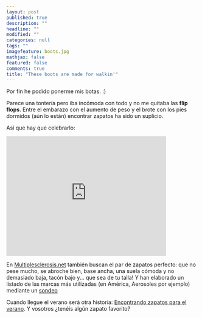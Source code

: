 ```yaml
---
layout: post
published: true
description: ""
headline: ""
modified: ""
categories: null
tags: ""
imagefeature: boots.jpg
mathjax: false
featured: false
comments: true
title: "These boots are made for walkin'"
---
```


Por fin he podido ponerme mis botas. :)

Parece una tontería pero iba incómoda con todo y no me quitaba las **flip flops**. Entre el embarazo con el aumento de peso y el brote con los pies dormidos (aún lo están) encontrar zapatos ha sido un suplicio.

Así que hay que celebrarlo:

<p class="text-center">
<iframe width="420" height="315" src="https://www.youtube.com/embed/SbyAZQ45uww" frameborder="0" allowfullscreen></iframe>
</p>

En [Multiplesclerosis.net](http://multiplesclerosis.net/living-with-ms/) también buscan el par de zapatos perfecto: que no pese mucho, se abroche bien, base ancha, una suela cómoda y no demasiado baja, tacón bajo y... que sea de tu talla! Y han elaborado un listado de las marcas más utilizadas (en América, Aerosoles por ejemplo) mediante un [sondeo](http://multiplesclerosis.net/living-with-ms/search-perfect-pair-shoes/)

Cuando llegue el verano será otra historia: [Encontrando zapatos para el verano](http://multiplesclerosis.net/living-with-ms/community-thoughts-finding-shoes-for-the-summer/). Y vosotros ¿tenéis algún zapato favorito?
